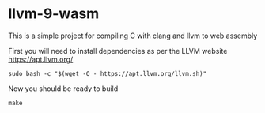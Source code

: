 # llvm-9-wasm

This is a simple project for compiling C with clang and llvm to web assembly

First you will need to install dependencies as per the LLVM website https://apt.llvm.org/

```
sudo bash -c "$(wget -O - https://apt.llvm.org/llvm.sh)"
```

Now you should be ready to build

```
make
```
